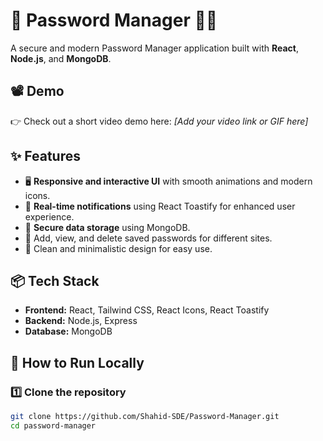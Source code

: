 # 🔐 Password Manager 📱💾

A secure and modern Password Manager application built with **React**, **Node.js**, and **MongoDB**.

## 📽️ Demo

👉 Check out a short video demo here: *[Add your video link or GIF here]*

## ✨ Features

- 🖥️ **Responsive and interactive UI** with smooth animations and modern icons.
- 🔔 **Real-time notifications** using React Toastify for enhanced user experience.
- 🔐 **Secure data storage** using MongoDB.
- 🔑 Add, view, and delete saved passwords for different sites.
- 📝 Clean and minimalistic design for easy use.

## 📦 Tech Stack

- **Frontend:** React, Tailwind CSS, React Icons, React Toastify
- **Backend:** Node.js, Express
- **Database:** MongoDB

## 🚀 How to Run Locally

### 1️⃣ Clone the repository

```bash
git clone https://github.com/Shahid-SDE/Password-Manager.git
cd password-manager
